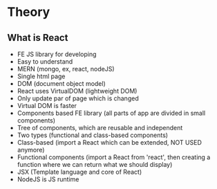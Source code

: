 # Theory

## What is React
- FE JS library for developing
- Easy to understand
- MERN (mongo, ex, react, nodeJS)
- Single html page
- DOM (document object model)
- React uses VirtualDOM (lightweight DOM)
- Only update par of page which is changed
- Virtual DOM is faster
- Components based FE library (all parts of app are divided in small components)
- Tree of components, which are reusable and independent
- Two types (functional and class-based components)
- Class-based (import a React which can be extended, NOT USED anymore)
- Functional components (import a React from 'react', then creating a function where we can return what we should display)
- JSX (Template language and core of React)
- NodeJS is JS runtime